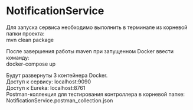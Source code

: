 # NotificationService

Для запуска сервиса необходимо выполнить в терминале из корневой папки проекта:  
mvn clean package

После завершения работы maven при запущенном Docker ввести команду:   
docker-compose up

Будут развернуты 3 контейнера Docker.   
Доступ к сервису: localhost:9090  
Доступ к Eureka: localhost:8761  
Postman-коллекция для тестирования контроллера в корневой папке: NotificationService.postman_collection.json
